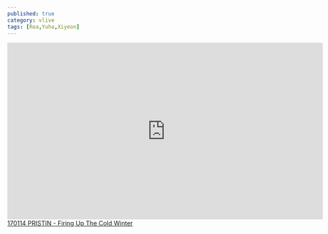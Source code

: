 ```yaml
---
published: true
category: vlive
tags: [Roa,Yuha,Xiyeon]
---
```

<iframe src="http://www.vlive.tv/embed/20824" frameborder="no" scrolling="no" marginwidth="0" marginheight="0" WIDTH="720" HEIGHT="405" allowfullscreen></iframe><br /><a href="" target="_blank">170114 PRISTIN - Firing Up The Cold Winter</a>